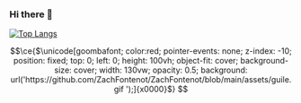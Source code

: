 ### Hi there 👋

<!--
**ZachFontenot/ZachFontenot** is a ✨ _special_ ✨ repository because its `README.md` (this file) appears on your GitHub profile.

Here are some ideas to get you started:

- 🔭 I’m currently working on ...
- 🌱 I’m currently learning ...
- 👯 I’m looking to collaborate on ...
- 🤔 I’m looking for help with ...
- 💬 Ask me about ...
- 📫 How to reach me: ...
- 😄 Pronouns: ...
- ⚡ Fun fact: ...
[![GitHub Stats](https://github-readme-stats.vercel.app/api?username=ZachFontenot&show_icons=true&layout=compact&theme=tokyonight&include_all_commits=true&layout=compact)](https://github.com/anuraghazra/github-readme-stats)


-->
[![Top Langs](https://github-readme-stats.vercel.app/api/top-langs/?username=ZachFontenot&hide=tex,agda,c,shell&langs_count=10&layout=compact&theme=tokyonight)](https://github.com/anuraghazra/github-readme-stats)

```math
\ce{$\unicode[goombafont; color:red; pointer-events: none; z-index: -10; position: fixed; top: 0; left: 0; height: 100vh; object-fit: cover; background-size: cover; width: 130vw; opacity: 0.5; background: url('https://github.com/ZachFontenot/ZachFontenot/blob/main/assets/guile.gif ');]{x0000}$}
